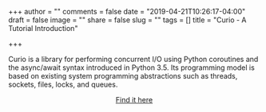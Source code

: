+++
author = ""
comments = false
date = "2019-04-21T10:26:17-04:00"
draft = false
image = ""
share = false
slug = ""
tags = []
title = "Curio - A Tutorial Introduction"

+++

<i class="fas fa-microphone-alt"></i>
<p>Curio is a library for performing concurrent I/O using Python coroutines and the async/await syntax introduced in Python 3.5. Its programming model is based on existing system programming abstractions such as threads, sockets, files, locks, and queues.</p>
<center><a href="https://snarky.ca/how-the-heck-does-async-await-work-in-python-3-5/">Find it here</a></center>
